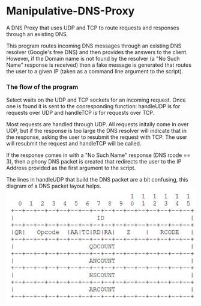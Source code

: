 # Manipulative-DNS-Proxy
A DNS Proxy that uses UDP and TCP to route requests and responses through an existing DNS.

This program routes incoming DNS messages through an existing DNS resolver (Google's free DNS) and then provides the answers to the client. However, if the Domain name is not found by the resolver (a "No Such Name" response is received) then a fake message is generated that routes the user to a given IP (taken as a command line argument to the script).

### The flow of the program
Select waits on the UDP and TCP sockets for an incoming request. Once one is found it is sent to the cooresponding function: handleUDP is for requests over UDP and handleTCP is for requests over TCP. 

Most requests are handled through UDP. All requests initally come in over UDP, but if the response is too large the DNS resolver will indicate that in the response, asking the user to resubmit the request with TCP. The user will resubmit the request and handleTCP will be called.


If the response comes in with a "No Such Name" response (DNS rcode == 3), then a phony DNS packet is created that redirects the user to the IP Address provided as the first argument to the script.


The lines in handleUDP that build the DNS packet are a bit confusing, this diagram of a DNS packet layout helps.
![Helpful Image](dns-packet-header.jpg)
